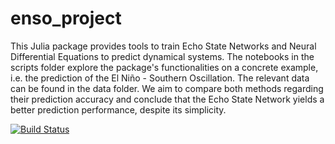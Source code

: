 # enso_project

This Julia package provides tools to train Echo State Networks and Neural Differential Equations to predict dynamical systems. The notebooks in the scripts folder explore the package's functionalities on a concrete example, i.e. the prediction of the El Niño - Southern Oscillation. The relevant data can be found in the data folder. We aim to compare both methods regarding their prediction accuracy and conclude that the Echo State Network yields a better prediction performance, despite its simplicity.

[![Build Status](https://github.com/lisab00/enso_project.jl/actions/workflows/CI.yml/badge.svg?branch=main)](https://github.com/lisab00/enso_project.jl/actions/workflows/CI.yml?query=branch%3Amain)
